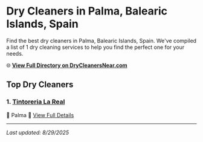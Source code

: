 # Dry Cleaners in Palma, Balearic Islands, Spain

Find the best dry cleaners in Palma, Balearic Islands, Spain. We've compiled a list of 1 dry cleaning services to help you find the perfect one for your needs.

🌐 **[View Full Directory on DryCleanersNear.com](https://drycleanersnear.com/city/Spain/Balearic%20Islands/Palma)**

## Top Dry Cleaners

### 1. [Tintoreria La Real](https://drycleanersnear.com/dryCleaner/68b0e12b033494bdc84ab15f/tintoreria-la-real)
📍 Palma
🔗 [View Full Details](https://drycleanersnear.com/dryCleaner/68b0e12b033494bdc84ab15f/tintoreria-la-real)


---

*Last updated: 8/29/2025*
